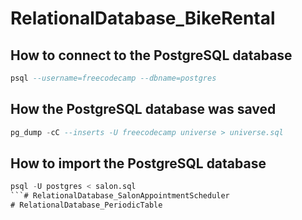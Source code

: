 # RelationalDatabase_BikeRental
## How to connect to the PostgreSQL database
```sql
psql --username=freecodecamp --dbname=postgres
```
## How the PostgreSQL database was saved
```sql 
pg_dump -cC --inserts -U freecodecamp universe > universe.sql
```

## How to import the PostgreSQL database
```sql
psql -U postgres < salon.sql
```# RelationalDatabase_SalonAppointmentScheduler
# RelationalDatabase_PeriodicTable
